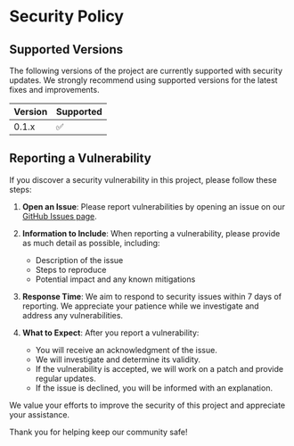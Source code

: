 # Security Policy

## Supported Versions

The following versions of the project are currently supported with security updates. We strongly recommend using supported versions for the latest fixes and improvements.

| Version | Supported          |
| ------- | ------------------ |
| 0.1.x   | :white_check_mark: |

## Reporting a Vulnerability

If you discover a security vulnerability in this project, please follow these steps:

1. **Open an Issue**: Please report vulnerabilities by opening an issue on our [GitHub Issues page](https://github.com/YourRepository/issues).
   
2. **Information to Include**: When reporting a vulnerability, please provide as much detail as possible, including:
   - Description of the issue
   - Steps to reproduce
   - Potential impact and any known mitigations

3. **Response Time**: We aim to respond to security issues within 7 days of reporting. We appreciate your patience while we investigate and address any vulnerabilities.

4. **What to Expect**: After you report a vulnerability:
   - You will receive an acknowledgment of the issue.
   - We will investigate and determine its validity.
   - If the vulnerability is accepted, we will work on a patch and provide regular updates.
   - If the issue is declined, you will be informed with an explanation.

We value your efforts to improve the security of this project and appreciate your assistance.

Thank you for helping keep our community safe!
